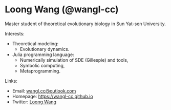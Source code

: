 # Loong Wang (@wangl-cc)


Master student of theoretical evolutionary biology in Sun Yat-sen University.

Interests:
- Theoretical modeling:
  - Evolutionary dynamics.
- Julia programming language:
  - Numerically simulation of SDE (Gillespie) and tools,
  - Symbolic computing,
  - Metaprogramming.

Links:
- Email: <wangl.cc@outlook.com>
- Homepage: <https://wangl-cc.github.io>
- Twitter: [Loong Wang](https://twitter.com/LoongWANG3)
